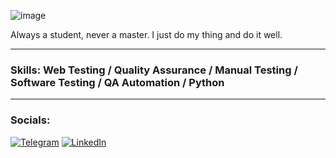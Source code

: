 
![image](https://user-images.githubusercontent.com/100477935/201358365-66373e6b-63db-4b65-9ed5-e503124471f3.png)

Always a student, never a master. 
I just do my thing and do it well.
___

### Skills: Web Testing / Quality Assurance / Manual Testing / Software Testing / QA Automation / Python
___

### Socials:

[![Telegram](https://img.shields.io/badge/-Telegram-9dcd77?style=for-the-badge&logo=telegram&logoColor=71BFA7)](https://t.me/amok_catharsis) [![LinkedIn](https://img.shields.io/badge/-LinkedIn-9dcd77?style=for-the-badge&logo=linkedin&logoColor=71BFA7)](https://www.linkedin.com/in/amokcatharis/)
<!--
**amokcatharsis/amokcatharsis** is a ✨ _special_ ✨ repository because its `README.md` (this file) appears on your GitHub profile.

Here are some ideas to get you started:

- 🔭 I’m currently working on ...
- 🌱 I’m currently learning ...
- 👯 I’m looking to collaborate on ...
- 🤔 I’m looking for help with ...
- 💬 Ask me about ...
- 📫 How to reach me: ...
- 😄 Pronouns: ...
- ⚡ Fun fact: ...
-->
